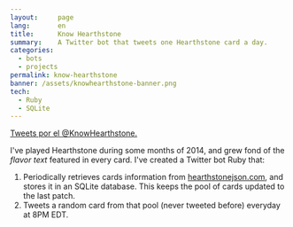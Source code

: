 ```yaml
---
layout:     page
lang:       en
title:      Know Hearthstone
summary:    A Twitter bot that tweets one Hearthstone card a day.
categories:
  - bots
  - projects
permalink: know-hearthstone
banner: /assets/knowhearthstone-banner.png
tech:
  - Ruby
  - SQLite
---
```


<style>
@media screen and (min-width: 64em) {
  #twitter-widget-container {
    float: right;
    padding: 0px 0px 20px 20px;
  }
}
</style>

<div id="twitter-widget-container">
  <a class="twitter-timeline" data-dnt="true" href="https://twitter.com/KnowHearthstone" data-widget-id="677228643727376384">Tweets por el @KnowHearthstone.</a>
  <script>!function(d,s,id){var js,fjs=d.getElementsByTagName(s)[0],p=/^http:/.test(d.location)?'http':'https';if(!d.getElementById(id)){js=d.createElement(s);js.id=id;js.src=p+"://platform.twitter.com/widgets.js";fjs.parentNode.insertBefore(js,fjs);}}(document,"script","twitter-wjs");</script>
</div>

I've played Hearthstone during some months of 2014, and grew fond of the *flavor text* featured in every card. I've created a Twitter bot Ruby that:

1. Periodically retrieves cards information from [hearthstonejson.com](https://hearthstonejson.com), and stores it in an SQLite database. This keeps the pool of cards updated to the last patch.
2. Tweets a random card from that pool (never tweeted before) everyday at 8PM EDT.

